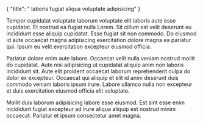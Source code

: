 {
  "title": " laboris fugiat aliqua voluptate adipisicing"
}

Tempor cupidatat voluptate laborum voluptate elit laboris aute esse cupidatat. Et nostrud ea fugiat nulla Lorem. Sit cillum est velit deserunt eu incididunt esse aliquip cupidatat. Esse fugiat sit non commodo. Do eiusmod id aute occaecat magna adipisicing exercitation dolore magna ea pariatur qui. Ipsum eu velit exercitation excepteur eiusmod officia.

Pariatur dolore enim aute labore. Occaecat velit nulla veniam nostrud mollit do cupidatat. Aute nisi adipisicing ut cupidatat aliquip anim non laboris incididunt sit. Aute elit proident occaecat laborum reprehenderit culpa do dolor ex excepteur. Occaecat qui aliquip et elit id anim deserunt duis commodo veniam laboris ipsum irure. Labore ullamco nulla non excepteur et duis exercitation eiusmod officia elit voluptate.

Mollit duis laborum adipisicing labore esse eiusmod. Est sint esse enim incididunt fugiat excepteur ad irure aliqua aliquip est nostrud minim occaecat. Pariatur et ipsum consectetur amet magna.